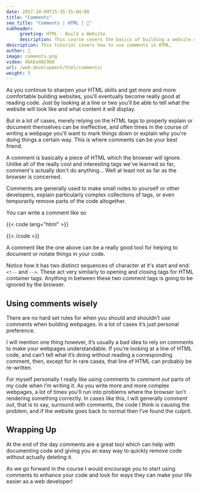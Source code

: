 ```yaml
---
date: 2017-10-09T15:35:15-04:00
title: "Comments"
seo_title: "Comments | HTML | 🦒"
subheader:
     greeting: HTML - Build a Website
     description: This course covers the basics of building a website using HTML. Work your way through the videos/articles and I'll teach you everything you need to know to create a basic website!
description: This tutorial covers how to use comments in HTML.
author: 🦒
image: comments.png
video: OGkEwGNI9O8
url: /web-development/html/comments/
weight: 5
---
```



As you continue to sharpen your HTML skills and get more and more comfortable building websites, you'll eventually become really good at reading code. Just by looking at a line or two you'll be able to tell what the website will look like and what content it will display. 

But in a lot of cases, merely relying on the HTML tags to properly explain or document themselves can be ineffective, and often times in the course of writing a webpage you'll want to mark things down or explain why you're doing things a certain way. This is where comments can be your best friend. 

A comment is basically a piece of HTML which the browser will ignore. Unlike all of the really cool and interesting tags we've learned so far, comment's actually don't do anything... Well at least not as far as the browser is concerned. 

Comments are generally used to make small notes to yourself or other developers, explain particularly complex collections of tags, or even temporarily remove parts of the code altogether. 

You can write a comment like so

{{< code lang="html" >}}
<!--
this is a comment

it can be multi-line
-->
{{< /code >}}

A comment like the one above can be a really good tool for helping to document or notate things in your code. 

Notice how it has two distinct sequences of character at it's start and end: `<!--` and `-->`. These act very similarly to opening and closing tags for HTML container tags. Anything in between these two comment tags is going to be ignored by the browser. 


## Using comments wisely

There are no hard set rules for when you should and shouldn’t use comments when building webpages. In a lot of cases it’s just personal preference. 

I will mention one thing however, it’s usually a bad idea to rely on comments to make your webpages understandable. If you’re looking at a line of HTML code, and can’t tell what it’s doing without reading a corresponding comment, then, except for in rare cases, that line of HTML can probably be re-written. 

For myself personally I really like using comments to _comment out_ parts of my code when I’m writing it. As you write more and more complex webpages, a lot of times you’ll run into problems where the browser isn't rendering something correctly. In cases like this, I will generally _comment out_, that is to say, surround with comments, the code I think is causing the problem, and if the website goes back to normal then I’ve found the culprit. 

## Wrapping Up

At the end of the day comments are a great tool which can help with documenting code and giving you an easy way to quickly remove code without actually deleting it. 

As we go forward in the course I would encourage you to start using comments to enhance your code and look for ways they can make your life easier as a web developer!
